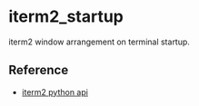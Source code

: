 # iterm2_startup

iterm2 window arrangement on terminal startup.

## Reference

- [iterm2 python api](https://iterm2.com/python-api/)
